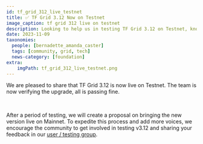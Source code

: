 ```yaml
---
id: tf_grid_312_live_testnet
title: ✅️ TF Grid 3.12 Now on Testnet
image_caption: tf grid 312 live on testnet
description: Looking to help us in testing TF Grid 3.12 on Testnet, know more here. 
date: 2023-11-09
taxonomies:
  people: [bernadette_amanda_caster]
  tags: [community, grid, tech]
  news-category: [foundation]
extra:
    imgPath: tf_grid_312_live_testnet.png
---
```


We are pleased to share that TF Grid 3.12 is now live on Testnet. The team is now verifying the upgrade, all is passing fine.

<br/>

After a period of testing, we will create a proposal on bringing the new version live on Mainnet. To expedite this process and add more voices, we encourage the community to get involved in testing v3.12 and sharing your feedback in our [user / testing group](https://t.me/threefoldtesting). 